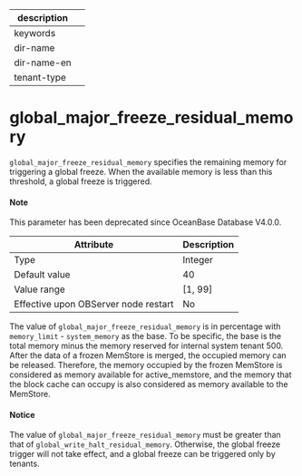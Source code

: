 | description ||
|---|---|
| keywords ||
| dir-name ||
| dir-name-en ||
| tenant-type ||

global_major_freeze_residual_memory
========================================================

`global_major_freeze_residual_memory` specifies the remaining memory for triggering a global freeze. When the available memory is less than this threshold, a global freeze is triggered.


<main id="notice" type='explain'>
  <h4>Note</h4>
  <p>   This parameter has been deprecated since OceanBase Database V4.0.0.  </p>
</main>

| **Attribute** | **Description** |
|------------------|-----------|
| Type | Integer |
| Default value | 40 |
| Value range | \[1, 99\] |
| Effective upon OBServer node restart | No |


The value of `global_major_freeze_residual_memory` is in percentage with `memory_limit` - `system_memory` as the base. To be specific, the base is the total memory minus the memory reserved for internal system tenant 500. After the data of a frozen MemStore is merged, the occupied memory can be released. Therefore, the memory occupied by the frozen MemStore is considered as memory available for active_memstore, and the memory that the block cache can occupy is also considered as memory available to the MemStore.


<main id="notice" type='notice'>
  <h4>Notice</h4>
  <p>   The value of <code>global_major_freeze_residual_memory</code> must be greater than that of <code>global_write_halt_residual_memory</code>. Otherwise, the global freeze trigger will not take effect, and a global freeze can be triggered only by tenants.   </p>
</main>